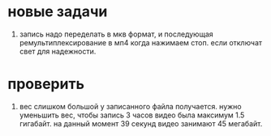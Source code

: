 
# новые задачи
1. запись надо переделать в мкв формат, и последующая ремультиплексирование в мп4 когда нажимаем стоп. если отключат свет для надежности.




# проверить
1. вес слишком большой у записанного файла получается. нужно уменьшить вес, чтобы запись 3 часов видео была максимум 1.5 гигабайт. на данный момент 39 секунд видео занимают 45 мегабайт.
